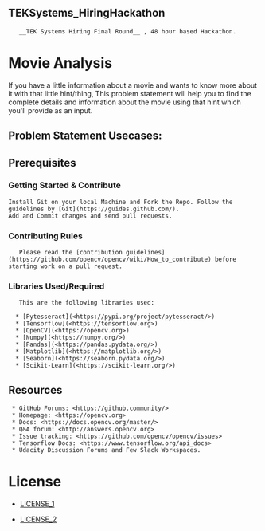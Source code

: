 ## TEKSystems_HiringHackathon

       __TEK Systems Hiring Final Round__ , 48 hour based Hackathon.


# Movie Analysis

   If you have a little information about a movie and wants to know more about it with that little hint/thing, This problem statement will help you to find the complete details and information about the movie using that hint which you'll provide as an input.

## Problem Statement Usecases:


## Prerequisites

  ### Getting Started & Contribute

    Install Git on your local Machine and Fork the Repo. Follow the guidelines by [Git](https://guides.github.com/).
    Add and Commit changes and send pull requests.



  ### Contributing Rules

       Please read the [contribution guidelines](https://github.com/opencv/opencv/wiki/How_to_contribute) before starting work on a pull request.


  ### Libraries Used/Required

       This are the following libraries used:

      * [Pytesseract](<https://pypi.org/project/pytesseract/>)
      * [Tensorflow](<https://tensorflow.org>)
      * [OpenCV](<https://opencv.org>)
      * [Numpy](<https://numpy.org/>)
      * [Pandas](<https://pandas.pydata.org/>)
      * [Matplotlib](<https://matplotlib.org/>)
      * [Seaborn](<https://seaborn.pydata.org/>)
      * [Scikit-Learn](<https://scikit-learn.org/>)



## Resources

     * GitHub Forums: <https://github.community/>
     * Homepage: <https://opencv.org>
     * Docs: <https://docs.opencv.org/master/>
     * Q&A forum: <http://answers.opencv.org>
     * Issue tracking: <https://github.com/opencv/opencv/issues>
     * Tensorflow Docs: <https://www.tensorflow.org/api_docs>
     * Udacity Discussion Forums and Few Slack Workspaces.



# License

  * [LICENSE_1](https://github.com/ravireddy07/TEKSystems_Hackathon/blob/master/LICENSE_1.txt)


  * [LICENSE_2](https://github.com/ravireddy07/TEKSystems_Hackathon/blob/master/LICENSE_2.txt)

